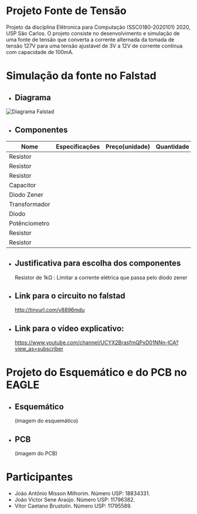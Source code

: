 # Projeto Fonte de Tensão
  Projeto da disciplina Elêtronica para Computação (SSC0180-2020101) 2020, USP São Carlos.
O projeto consiste no desenvolvimento e simulação de uma fonte de tensão que converta a corrente alternada da tomada de tensão 127V  para uma tensão ajustável de 3V a 12V de corrente contínua com capacidade de 100mA.

# Simulação da fonte no Falstad

- ## Diagrama

![Diagrama Falstad](https://user-images.githubusercontent.com/50035537/85180096-f249a400-b258-11ea-9882-2796481ba3f4.png)

- ## Componentes
| Nome | Especificações | Preço(unidade) | Quantidade |
|--|--|--|--|
| Resistor |  |  |  |
| Resistor |  |  |  |
| Resistor |  |  |  |
| Capacitor |  |  |  |
| Diodo Zener |  |  |  |
| Transformador |  |  |  |
| Diodo |  |  |  |
| Potênciometro |  |  |  |
| Resistor |  |  |  |
| Resistor |  |  |  |

- ## Justificativa para escolha dos componentes

  Resistor de 1kΩ : Limitar a corrente elétrica que passa pelo diodo zener 


- ## Link para o circuito no falstad
  http://tinyurl.com/y8896mdu  
- ## Link para o vídeo explicativo:
  https://www.youtube.com/channel/UCYX2BrasfmQPxD01NNn-ICA?view_as=subscriber

# Projeto do Esquemático e do PCB no EAGLE

- ## Esquemático
  (imagem do esquemático)

- ## PCB
  (imagem do PCB)

# Participantes

 - João Antônio Misson Milhorim. Número USP: 18834331.
 - João Victor Sene Araújo. Número USP: 11796382.
 - Vitor Caetano Brustolin. Número USP: 11795589.
